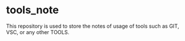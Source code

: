 # tools_note
This repository is used to store the notes of usage of tools such as GIT, VSC, or any other TOOLS.
